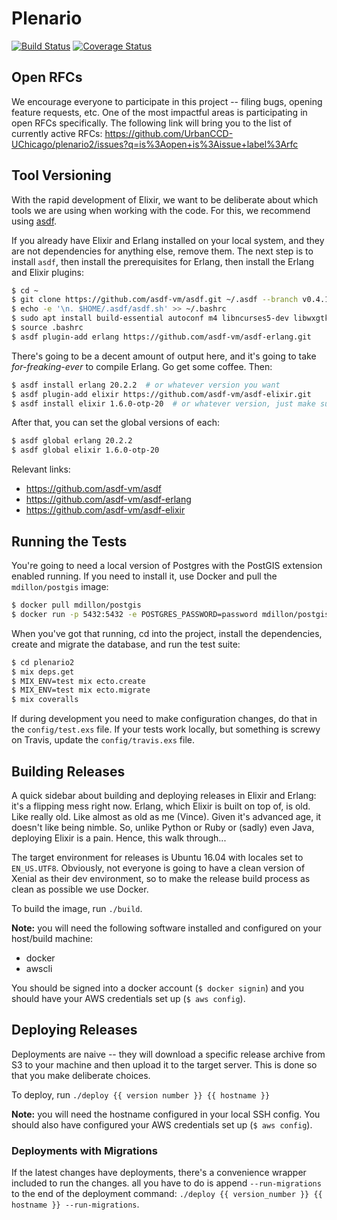 # Plenario
[![Build Status](https://travis-ci.org/UrbanCCD-UChicago/plenario2.svg?branch=master)](https://travis-ci.org/UrbanCCD-UChicago/plenario2)
[![Coverage Status](https://coveralls.io/repos/github/UrbanCCD-UChicago/plenario2/badge.svg?branch=master)](https://coveralls.io/github/UrbanCCD-UChicago/plenario2?branch=master)

## Open RFCs

We encourage everyone to participate in this project -- filing bugs, opening
feature requests, etc. One of the most impactful areas is participating in open
RFCs specifically. The following link will bring you to the list of currently
active RFCs:
https://github.com/UrbanCCD-UChicago/plenario2/issues?q=is%3Aopen+is%3Aissue+label%3Arfc

## Tool Versioning

With the rapid development of Elixir, we want to be deliberate about which tools
we are using when working with the code. For this, we recommend using
[asdf](https://github.com/asdf-vm/asdf).

If you already have Elixir and Erlang installed on your local system, and they
are not dependencies for anything else, remove them. The next step is to
install `asdf`, then install the prerequisites for Erlang, then install the
Erlang and Elixir plugins:

```bash
$ cd ~
$ git clone https://github.com/asdf-vm/asdf.git ~/.asdf --branch v0.4.1  # check the docs from asdf for the current version
$ echo -e '\n. $HOME/.asdf/asdf.sh' >> ~/.bashrc
$ sudo apt install build-essential autoconf m4 libncurses5-dev libwxgtk3.0-dev libgl1-mesa-dev libglu1-mesa-dev libssh-dev unixodbc-dev
$ source .bashrc
$ asdf plugin-add erlang https://github.com/asdf-vm/asdf-erlang.git
```

There's going to be a decent amount of output here, and it's going to take
_for-freaking-ever_ to compile Erlang. Go get some coffee. Then:

```bash
$ asdf install erlang 20.2.2  # or whatever version you want
$ asdf plugin-add elixir https://github.com/asdf-vm/asdf-elixir.git
$ asdf install elixir 1.6.0-otp-20  # or whatever version, just make sure you add the corresponding otp version
```

After that, you can set the global versions of each:

```bash
$ asdf global erlang 20.2.2
$ asdf global elixir 1.6.0-otp-20
```

Relevant links:

- https://github.com/asdf-vm/asdf
- https://github.com/asdf-vm/asdf-erlang
- https://github.com/asdf-vm/asdf-elixir

## Running the Tests

You're going to need a local version of Postgres with the PostGIS extension
enabled running. If you need to install it, use Docker and pull the
`mdillon/postgis` image:

```bash
$ docker pull mdillon/postgis
$ docker run -p 5432:5432 -e POSTGRES_PASSWORD=password mdillon/postgis
```

When you've got that running, cd into the project, install the dependencies,
create and migrate the database, and run the test suite:

```bash
$ cd plenario2
$ mix deps.get
$ MIX_ENV=test mix ecto.create
$ MIX_ENV=test mix ecto.migrate
$ mix coveralls
```

If during development you need to make configuration changes, do that in the
`config/test.exs` file. If your tests work locally, but something is screwy on
Travis, update the `config/travis.exs` file.

## Building Releases

A quick sidebar about building and deploying releases in Elixir and Erlang: it's
a flipping mess right now. Erlang, which Elixir is built on top of, is old.
Like really old. Like almost as old as me (Vince). Given it's advanced age, it
doesn't like being nimble. So, unlike Python or Ruby or (sadly) even Java,
deploying Elixir is a pain. Hence, this walk through...

The target environment for releases is Ubuntu 16.04 with locales set to
`EN_US.UTF8`. Obviously, not everyone is going to have a clean version of
Xenial as their dev environment, so to make the release build process as clean
as possible we use Docker.

To build the image, run `./build`.

**Note:** you will need the following software installed and configured on
your host/build machine:

- docker
- awscli

You should be signed into a docker account (`$ docker signin`) and you should
have your AWS credentials set up (`$ aws config`).

## Deploying Releases

Deployments are naive -- they will download a specific release archive from S3
to your machine and then upload it to the target server. This is done so that you
make deliberate choices.

To deploy, run `./deploy {{ version number }} {{ hostname }}`

**Note:** you will need the hostname configured in your local SSH config. You
should also have configured your AWS credentials set up (`$ aws config`).

### Deployments with Migrations

If the latest changes have deployments, there's a convenience wrapper included
to run the changes. all you have to do is append `--run-migrations` to the
end of the deployment command:
`./deploy {{ version_number }} {{ hostname }} --run-migrations`.
